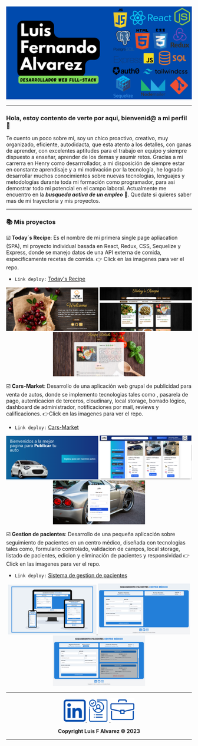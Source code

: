 
![img not found](https://github.com/fernando8alvarez/fernando8alvarez/blob/main/Banner.png)
* * *
### Hola, estoy contento de verte por aqui, bienvenid@ a mi perfil 👋

Te cuento un poco sobre mi, soy un chico proactivo, creativo, muy organizado, eficiente, autodidacta, que esta atento a los detalles, con ganas de aprender, con excelentes aptitudes para el trabajo en equipo y siempre dispuesto a enseñar, aprender de los demas y asumir retos. Gracias a mi carrerra en Henry como desarrrollador, a mi disposición de siempre estar en constante aprendisaje y a mi motivación por la tecnología, he logrado desarrollar muchos conocimientos sobre nuevas tecnologias, lenguajes y metodologías durante toda mi formación como programador, para asi demostrar todo mi potencial en el campo laboral. Actualmente me encuentro en la ***busqueda activa de un empleo*** 💼. Quedate si quieres saber mas de mi trayectoria y mis proyectos.
* * *
### 📚 Mis proyectos

☑️ **Today´s Recipe**: Es el nombre de mi primera single page apliacation (SPA), mi proyecto individual basada en React, Redux, CSS, Sequelize y Express, donde se manejo datos de una API externa de comida, especificamente recetas de comida. 👉 Click en las imagenes para ver el repo.

- `Link deploy:` [Today's Recipe](https://todays-recipe.vercel.app/)

<p align="center">
  <a href="https://github.com/fernando8alvarez/My-PI-Food" title="click para ir al repositorio">
  <img heigth="100" width="250" src="https://github.com/fernando8alvarez/fernando8alvarez/blob/main/Pi%20landing-page.png" alt="Proyecto individial (Today´s Recipe)">
  </a>
  <a href="https://github.com/fernando8alvarez/My-PI-Food" title="click para ir al repositorio">
  <img heigth="100" width="250" src="https://github.com/fernando8alvarez/fernando8alvarez/blob/main/PI%20Home.png" alt="Proyecto individial (Today´s Recipe)">
  </a>
  <a href="https://github.com/fernando8alvarez/My-PI-Food" title="click para ir al repositorio">
  <img heigth="100" width="250" src="https://github.com/fernando8alvarez/fernando8alvarez/blob/main/Pi%20detalles.png" alt="Proyecto individial (Today´s Recipe)">
  </a>
</p>

☑️ **Cars-Market**: Desarrollo de una aplicación web grupal de publicidad para venta de autos, donde se implemento tecnologias tales como , pasarela de pago, autenticacion de terceros, cloudinary, local storage, borrado lógico, dashboard de administrador, notificaciones por mail, reviews y calificaciones. 👉Click en las imagenes para ver el repo.

- `Link deploy:` [Cars-Market](https://carsmarket.vercel.app/)

<p align="center">
  <a href="https://github.com/fernando8alvarez/Cars-Market" title="click para ir al repositorio">
  <img heigth="100" width="250" src="https://github.com/fernando8alvarez/fernando8alvarez/blob/main/Landing%20Page.png" alt="Proyecto grupal (Cars-Market)">
  </a>
  <a href="https://github.com/fernando8alvarez/Cars-Market" title="click para ir al repositorio">
  <img heigth="100" width="250" src="https://github.com/fernando8alvarez/fernando8alvarez/blob/main/Home.png" alt="Proyecto grupal (Cars-Market)">
  </a>
  <a href="https://github.com/fernando8alvarez/Cars-Market" title="click para ir al repositorio">
  <img heigth="100" width="250" src="https://github.com/fernando8alvarez/fernando8alvarez/blob/main/Inicio-Registro.png" alt="Proyecto grupal (Cars-Market)"></a>
</p>

☑️ **Gestion de pacientes**: Desarrollo de una pequeña aplicación sobre seguimiento de pacientes en un centro médico, diseñada con tecnologias tales como, formulario controlado, validacion de campos, local storage, listado de pacientes, edicion y eliminación de pacientes y responsividad 👉 Click en las imagenes para ver el repo.

- `Link deploy:` [Sistema de gestion de pacientes](https://sistema-gestion-pacientes.netlify.app/)

<p align="center">
  <a href="https://github.com/fernando8alvarez/gestion_pacientes" title="click para ir al repositorio">
  <img heigth="100" width="240" src="https://github.com/fernando8alvarez/gestion_pacientes/blob/main/imgs/responsividad.png" alt="Proyecto (Gestion Pacientes)">
  </a>
  <a href="https://github.com/fernando8alvarez/gestion_pacientes" title="click para ir al repositorio">
  <img heigth="100" width="250" src="https://github.com/fernando8alvarez/gestion_pacientes/blob/main/imgs/P1.png" alt="Proyecto (Gestion Pacientes)">
  </a>
  <a href="https://github.com/fernando8alvarez/gestion_pacientes" title="click para ir al repositorio">
  <img heigth="100" width="250" src="https://github.com/fernando8alvarez/gestion_pacientes/blob/main/imgs/P5.png" alt="Proyecto (Gestion Pacientes)"></a>
</p>

* * *

<p align="center" > 
  <a href="https://www.linkedin.com/in/luis-fernando-alvarez-leccia-3a5b7b151/" >
  <img width="60px" title="Ir a mi LinkedIn" src="https://github.com/fernando8alvarez/fernando8alvarez/blob/main/linkedin.png"  />
  </a>
 
  <a href="https://drive.google.com/file/d/1TU6dOjNIaH_f_dbuMrbeWwQGnleB6Pw5/view?usp=sharing">
  <img height="60px" title="Descargar mi CV" src="https://github.com/fernando8alvarez/fernando8alvarez/blob/main/cv.png" />
  </a>
  
  <a href="https://portafolio-luis-alvarez.vercel.app/">
  <img height="65px" title="Ir a mi portafolio" src="https://github.com/fernando8alvarez/fernando8alvarez/blob/main/portafolio.png" />
  </a>
</p>

<p align="center">
 <b>Copyright Luis F Alvarez © 2023<b>
</p>

* * *
